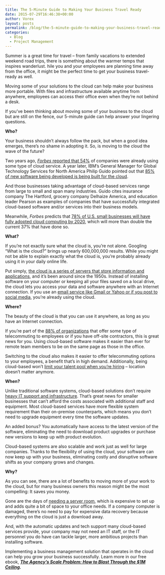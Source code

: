 ```yaml
---
title: The 5-Minute Guide to Making Your Business Travel Ready
date: 2015-07-29T16:46:38+00:00
author: Vorex
layout: posts
permalink: /blog/the-5-minute-guide-to-making-your-business-travel-ready/
categories:
  - Blog
  - Project Management
---
```

Summer is a great time for travel &#8211; from family vacations to extended weekend road trips, there is something about the warmer temps that inspires wanderlust. hile you and your employees are planning time away from the office, it might be the perfect time to get your business travel-ready as well.<!--more-->



Moving some of your solutions to the cloud can help make your business more portable. With files and infrastructure available anytime from anywhere, employees can access their office even when they&#8217;re not behind a desk.

If you&#8217;ve been thinking about moving some of your business to the cloud but are still on the fence, our 5-minute guide can help answer your lingering questions.

**Who?**

Your business shouldn&#8217;t always follow the pack, but when a good idea emerges, there&#8217;s no shame in adopting it. So, is moving to the cloud the wave of the future?



Two years ago, [_Forbes_ reported that 54%](http://www.forbes.com/sites/reuvencohen/2013/04/16/the-cloud-hits-the-mainstream-more-than-half-of-u-s-businesses-now-use-cloud-computing/) of companies were already using some type of cloud service. A year later, IBM&#8217;s General Manager for Global Technology Services for North America Philip Guido pointed out that [85% of new software being developed is being built for the cloud](http://www.forbes.com/sites/ibm/2014/10/30/a-more-connected-world-how-the-cloud-is-boosting-global-travel-and-trade/).

And those businesses taking advantage of cloud-based services range from large to small and span many industries. Guido cites insurance company The Hartford, grocery company Delhaize America, and education leader Pearson as examples of companies that have successfully integrated cloud-based software and/or services into their business models.

Meanwhile, _Forbes_ predicts that [78% of U.S. small businesses will have fully adopted cloud computing by 2020](http://www.forbes.com/sites/louiscolumbus/2015/05/04/roundup-of-small-medium-business-cloud-computing-forecasts-and-market-estimates-2015/), which will more than double the current 37% that have done so.

**What?**

If you&#8217;re not exactly sure what the cloud is, you&#8217;re not alone. Googling &#8220;What is the cloud?&#8221; brings up nearly 600,000,000 results. While you might not be able to explain exactly what the cloud is, you&#8217;re probably already using it in your daily online life.



Put simply, [the cloud is a series of servers that store information and applications](http://mashable.com/2013/08/26/what-is-the-cloud/), and it&#8217;s been around since the 1950s. Instead of installing software on your computer or keeping all your files saved on a local drive, the cloud lets you access your data and software anywhere with an Internet connection. If you use an [email service like Gmail or Yahoo or if you post to social media](http://www.gcflearnfree.org/what-is-the-cloud), you&#8217;re already using the cloud.

**Where?**

The beauty of the cloud is that you can use it anywhere, as long as you have an Internet connection.

If you&#8217;re part of the [88% of organizations](http://www.worldatwork.org/waw/adimLink?id=73920) that offer some type of telecommuting to employees or if you have off-site contractors, this is great news for you. Using cloud-based software makes it easier than ever for remote team members to be on the same page as those in the office.

Switching to the cloud also makes it easier to offer telecommuting options to your employees, a benefit that&#8217;s in high demand. Additionally, being cloud-based won&#8217;t [limit your talent pool when you&#8217;re hiring](http://www.entrepreneur.com/article/237960) &#8211; location doesn&#8217;t matter anymore.

**When?**

Unlike traditional software systems, cloud-based solutions don&#8217;t require [heavy IT support and infrastructure](http://www.salesforce.com/uk/socialsuccess/cloud-computing/why-move-to-cloud-10-benefits-cloud-computing.jsp). That&#8217;s great news for smaller businesses that can&#8217;t afford the costs associated with additional staff and equipment. Most cloud-based services have more flexible system requirement than their on-premise counterparts, which means you don&#8217;t need to upgrade equipment every time the software updates.

An added bonus? You automatically have access to the latest version of the software, eliminating the need to download product upgrades or purchase new versions to keep up with product evolution.



Cloud-based systems are also scalable and work just as well for large companies. Thanks to the flexibility of using the cloud, your software can now keep up with your business, eliminating costly and disruptive software shifts as your company grows and changes.

**Why?**

As you can see, there are a lot of benefits to moving more of your work to the cloud, but for many business owners this reason might be the most compelling: It saves you money.

Gone are the days of [needing a server room](http://www.salesforce.com/uk/socialsuccess/cloud-computing/why-move-to-cloud-10-benefits-cloud-computing.jsp), which is expensive to set up and adds quite a bit of space to your office needs. If a company computer is damaged, there&#8217;s no need to pay for expensive data recovery because everything on the cloud is just a download away.

And, with the automatic updates and tech support many cloud-based services provide, your company may not need an IT staff, or the IT personnel you do have can tackle larger, more ambitious projects than installing software.

Implementing a business management solution that operates in the cloud can help you grow your business successfully. Learn more in our free ebook, [**_The Agency&#8217;s Scale Problem: How to Blast Through the $1M Ceiling_**](http://vorex.hs-sites.com/agency-scale-ebook?__hstc=100746398.b2843db0333d5242d1d7cad84e1e93d1.1428948442272.1433544441781.1433793493875.19&__hssc=100746398.13.1433793493875&__hsfp=357257685)**_._**
